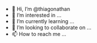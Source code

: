 - 👋 Hi, I’m @thiagonathan
- 👀 I’m interested in ...
- 🌱 I’m currently learning ...
- 💞️ I’m looking to collaborate on ...
- 📫 How to reach me ...

<!---
thiagonathan/thiagonathan is a ✨ special ✨ repository because its `README.md` (this file) appears on your GitHub profile.
You can click the Preview link to take a look at your changes.
--->
